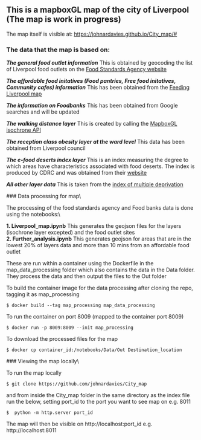## This is a mapboxGL map of the city of Liverpool (The map is work in progress)

The map itself is visible at:
https://johnardavies.github.io/City_map/#


### The data that the map is based on:


***The general food outlet information***
This is obtained by geocoding the list of Liverpool food outlets on the [Food Standards Agency website](https://ratings.food.gov.uk/default/en-GB)

***The affordable food initatives (Food pantries, Free food initatives, Community cafes) information***
This has been obtained from the [Feeding Liverpool map](http://www.feedingliverpool.org/resources)

***The information on Foodbanks***
This has been obtained from Google searches and will be updated

***The walking distance layer***
This is created by calling the [MapboxGL isochrone API](https://docs.mapbox.com/help/tutorials/get-started-isochrone-api/)

***The reception class obesity layer at the ward level***
This data has been obtained from Liverpool council

***The e-food deserts index layer***
This is an index measuring the degree to which areas have characteristics associated with food deserts. The index is produced by
 CDRC and was obtained from their [website](https://data.cdrc.ac.uk/dataset/e-food-desert-index#:~:text=The%20e%2Dfood%20deserts%20index,density%20of%20grocery%20retail%20facilities)

***All other layer data***
This is taken from the [index of multiple deprivation](https://data-communities.opendata.arcgis.com/datasets/d4b79be994ac4820ad44e10ded313df3_0)


### Data processing for map\

The processing of the food standards agency and Food banks data is done using the notebooks:\

**1. Liverpool_map.ipynb** This generates the geojson files for the layers (isochrone layer excepted) and the food outlet sites\
**2. Further_analysis.ipynb** This generates geojson for areas that are in the lowest 20% of layers data and more than 10 mins from an affordable food outlet

These are run within a container using the Dockerfile in the map_data_processing folder which also contains the data in the Data folder.
They process the data and then output the files to the Out folder 

To build the container image for the data processing after cloning the repo, tagging it as map_processing
```
$ docker build --tag map_processing map_data_processing
```
To run the container on port 8009 (mapped to the container port 8009)
```
$ docker run -p 8009:8009 --init map_processing
```
To download the processed files for the map
```
$ docker cp container_id:/notebooks/Data/Out Destination_location
```

### Viewing the map locally\

To run the map locally
```
$ git clone https://github.com/johnardavies/City_map
```
and from inside the City_map folder in the same directory as the index file run the below, setting port_id to the port you want to see map on e.g. 8011
```
$  python -m http.server port_id
```
The map will then be visible on http://localhost:port_id e.g. http://localhost:8011
